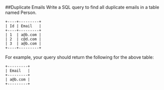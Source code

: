 ##Duplicate Emails
Write a SQL query to find all duplicate emails in a table named Person.
<pre><code>+----+---------+
| Id | Email   |
+----+---------+
| 1  | a@b.com |
| 2  | c@d.com |
| 3  | a@b.com |
+----+---------+</code></pre>

For example, your query should return the following for the above table:

<pre><code>+---------+
| Email   |
+---------+
| a@b.com |
+---------+</code></pre>